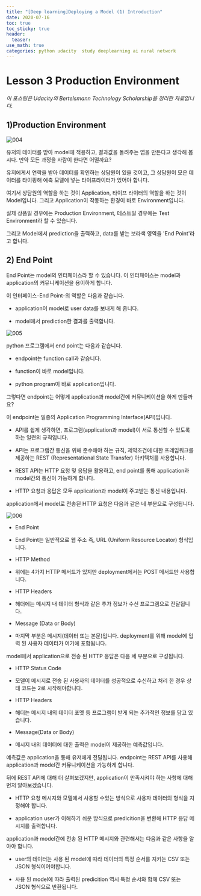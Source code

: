 ```yaml
---
title: "[Deep learning]Deploying a Model (1) Introduction"
date: 2020-07-16
toc: true
toc_sticky: true
header:
  teaser: 
use_math: true
categories: python udacity  study deeplearning ai nural network
---
```


#  Lesson 3 Production Environment

*이 포스팅은 Udacity의 Bertelsmann Technology Scholarship을 정리한 자료입니다.*  

## 1)Production Environment

![004](https://drive.google.com/uc?id=19LtXm9TGnPWrSqoyt9FCnYXyXqZ4zaTu)
	 
 유저의 데이터를 받아 model에 적용하고, 결과값을 돌려주는 앱을 만든다고 생각해 봅시다. 만약 모든 과정을 사람이 한다면 어떨까요?
 
유저에게서 연락을 받아 데이터를 확인하는 상담원이 있을 것이고, 그 상담원이 모은 데이터를 타이핑해 예측 모델에 넣는 타이프라이터가 있어야 합니다.

여기서 상담원의 역할을 하는 것이 Application, 타이프 라이터의 역할을 하는 것이 Model입니다. 그리고 Application이 작동하는 환경이 바로 Environment입니다.

실제 상품일 경우에는 Production Environment, 테스트일 경우에는 Test Environment라 할 수 있습니다. 

그리고 Model에서 prediction을 출력하고, data를 받는 보라색 영역을 'End Point'라고 합니다.


## 2) End Point

End Point는 model의 인터페이스라 할 수 있습니다. 이 인터페이스는 model과 application의 커뮤니케이션을 용이하게 합니다.

이 인터페이스-End Point-의 역할은 다음과 같습니다.

* application이 model로 user data를 보내게 해 줍니다.

* model에서 prediction한 결과를 출력합니다.

![005](https://drive.google.com/uc?id=1uv1IIV12Y6D6WWArxF7dao8-iQEV_DyA)

python 프로그램에서 end point는 다음과 같습니다.

* endpoint는 function call과 같습니다.

* function이 바로 model입니다.

* python program이 바로 application입니다.

그렇다면 endpoint는 어떻게 application과 model간에 커뮤니케이션을 하게 만들까요?

이 endpoint는 일종의 Application Programming Interface(API)입니다. 

* API를 쉽게 생각하면, 프로그램(application과 model)이 서로 통신할 수 있도록 하는 일련의 규칙입니다.

* API는 프로그램간 통신을 위해 준수해야 하는 규칙, 제약조건에 대한 프레임워크를 제공하는 REST (Representational State Transfer) 아키텍처를 사용합니다.

* REST API는 HTTP 요청 및 응답을 활용하고, end point를 통해 application과 model간의 통신이 가능하게 합니다.

* HTTP 요청과 응답은 모두 application과 model이 주고받는 통신 내용입니다. 

application에서 model로 전송된 HTTP 요청은 다음과 같은 네 부분으로 구성됩니다.

![006](https://drive.google.com/uc?id=1x6g1BYOn8d4oXMTeeXiHdxkCqt8WC8oI)

* End Point
- End Point는 일반적으로 웹 주소 즉, URL (Uniform Resource Locator) 형식입니다.

* HTTP Method
- 위에는 4가지 HTTP 메서드가 있지만 deployment에서는 POST 메서드만 사용합니다.

* HTTP Headers
- 헤더에는 메시지 내 데이터 형식과 같은 추가 정보가 수신 프로그램으로 전달됩니다.

* Message (Data or Body)
- 마지막 부분은 메시지(데이터 또는 본문)입니다. deployment를 위해 model에 입력 된 사용자 데이터가 여기에 포함됩니다.

model에서 application으로 전송 된 HTTP 응답은 다음 세 부분으로 구성됩니다.

* HTTP Status Code
- 모델이 메시지로 전송 된 사용자의 데이터를 성공적으로 수신하고 처리 한 경우 상태 코드는 2로 시작해야합니다. 

* HTTP Headers
- 해더는 메시지 내의 데이터 포멧 등 프로그램이 받게 되는 추가적인 정보를 담고 있습니다.

* Message(Data or Body)
- 메시지 내의 데이터에 대한 출력은 model이 제공하는 예측값입니다.

예측값은 application을 통해 유저에게 전달됩니다. endpoint는 REST API를 사용해 application과 model간 커뮤니케이션을 가능하게 합니다.

뒤에 REST API에 대해 더 살펴보겠지만, application이 만족시켜야 하는 사항에 대해 먼저 알아보겠습니다.

* HTTP 요청 메시지와 모델에서 사용할 수있는 방식으로 사용자 데이터의 형식을 지정해야 합니다.

* application user가 이해하기 쉬운 방식으로 predicition을 변환해 HTTP 응답 메시지를 출력합니다.

application과 model간에 전송 된 HTTP 메시지와 관련해서는 다음과 같은 사항을 알아야 합니다.

* user의 데이터는 사용 된 model에 따라 데이터의 특정 순서를 지키는 CSV 또는 JSON 형식이어야합니다.

* 사용 된 model에 따라 출력된 predicition 역시 특정 순서와 함께 CSV 또는 JSON 형식으로 반환됩니다.